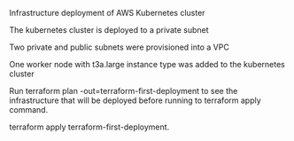Infrastructure deployment of AWS Kubernetes cluster

The kubernetes cluster is deployed to a private subnet

Two private and public subnets were provisioned into a VPC

One worker node with t3a.large instance type was added to the kubernetes cluster

Run terraform plan -out=terraform-first-deployment to see the infrastructure that will be deployed
before running to terraform apply command.

terraform apply terraform-first-deployment.